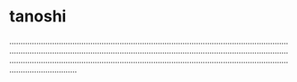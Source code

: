 # tanoshi

..................................................................................................................................................................................................................................................................................................................................................................................................................